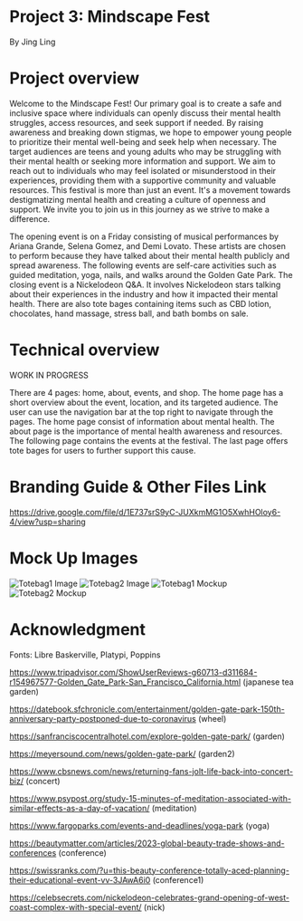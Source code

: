 # Project 3: Mindscape Fest
By Jing Ling

# Project overview 
Welcome to the Mindscape Fest! Our primary goal is to create a safe and inclusive space where individuals can openly discuss their mental health struggles, access resources, and seek support if needed. By raising awareness and breaking down stigmas, we hope to empower young people to prioritize their mental well-being and seek help when necessary. The target audiences are teens and young adults who may be struggling with their mental health or seeking more information and support. We aim to reach out to individuals who may feel isolated or misunderstood in their experiences, providing them with a supportive community and valuable resources. This festival is more than just an event. It's a movement towards destigmatizing mental health and creating a culture of openness and support. We invite you to join us in this journey as we strive to make a difference.

The opening event is on a Friday consisting of musical performances by Ariana Grande, Selena Gomez, and Demi Lovato. These artists are chosen to perform because they have talked about their mental health publicly and spread awareness. The following events are self-care activities such as guided meditation, yoga, nails, and walks around the Golden Gate Park. The closing event is a Nickelodeon Q&A. It involves Nickelodeon stars talking about their experiences in the industry and how it impacted their mental health. There are also tote bages containing items such as CBD lotion, chocolates, hand massage, stress ball, and bath bombs on sale. 

# Technical overview 
WORK IN PROGRESS

There are 4 pages: home, about, events, and shop. The home page has a short overview about the event, location, and its targeted audience. The user can use the navigation bar at the top right to navigate through the pages. The home page consist of information about mental health. The about page is the importance of mental health awareness and resources. The following page contains the events at the festival. The last page offers tote bages for users to further support this cause.

# Branding Guide & Other Files Link
https://drive.google.com/file/d/1E737srS9yC-JUXkmMG1O5XwhHOloy6-4/view?usp=sharing

# Mock Up Images
![Totebag1 Image](./img/totebag%201%20design.png)
![Totebag2 Image](./img/totebag%202%20design.png)
![Totebag1 Mockup](./shop/img/totebag1%20mockup.png)
![Totebag2 Mockup](./shop/img/totebag2%20mockup.png)

# Acknowledgment
Fonts: Libre Baskerville, Platypi, Poppins

<!-- give credits to the images used + resources for the codes-->

https://www.tripadvisor.com/ShowUserReviews-g60713-d311684-r154967577-Golden_Gate_Park-San_Francisco_California.html (japanese tea garden)

https://datebook.sfchronicle.com/entertainment/golden-gate-park-150th-anniversary-party-postponed-due-to-coronavirus (wheel)

https://sanfranciscocentralhotel.com/explore-golden-gate-park/ (garden)

https://meyersound.com/news/golden-gate-park/ (garden2)

https://www.cbsnews.com/news/returning-fans-jolt-life-back-into-concert-biz/ (concert)

https://www.psypost.org/study-15-minutes-of-meditation-associated-with-similar-effects-as-a-day-of-vacation/ (meditation)

https://www.fargoparks.com/events-and-deadlines/yoga-park (yoga)

https://beautymatter.com/articles/2023-global-beauty-trade-shows-and-conferences (conference)

https://swissranks.com/?u=this-beauty-conference-totally-aced-planning-their-educational-event-vv-3JAwA6i0 (conference1)

https://celebsecrets.com/nickelodeon-celebrates-grand-opening-of-west-coast-complex-with-special-event/ (nick)